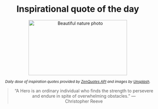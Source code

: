 
<div align="center">

# Inspirational quote of the day

<img src="./data/photo.jpeg" alt="Beautiful nature photo" width="320" height="180">

<sub><i>Daily dose of inspiration quotes provided by [ZenQuotes API](https://zenquotes.io/) and images by [Unsplash](https://unsplash.com/).</i></sub>


<blockquote>&ldquo;A Hero is an ordinary individual who finds the strength to persevere and endure in spite of overwhelming obstacles.&rdquo; &mdash; <footer>Christopher Reeve</footer></blockquote>

</div>
